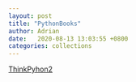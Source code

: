 ```yaml
---
layout: post
title: "PythonBooks"
author: Adrian
date:   2020-08-13 13:03:55 +0800
categories: collections
---
```


[ThinkPyhon2](/assets/docs/thinkpython2.pdf)
